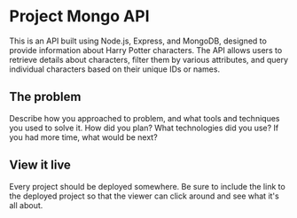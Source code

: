 # Project Mongo API

This is an API built using Node.js, Express, and MongoDB, designed to provide information about Harry Potter characters. The API allows users to retrieve details about characters, filter them by various attributes, and query individual characters based on their unique IDs or names.

## The problem

Describe how you approached to problem, and what tools and techniques you used to solve it. How did you plan? What technologies did you use? If you had more time, what would be next?

## View it live

Every project should be deployed somewhere. Be sure to include the link to the deployed project so that the viewer can click around and see what it's all about.
